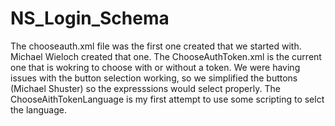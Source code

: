 # NS_Login_Schema
The chooseauth.xml file was the first one created that we started with. Michael Wieloch created that one.
The ChooseAuthToken.xml is the current one that is wokring to choose with or without a token. We were having issues with the button selection working, so we simplified the buttons (Michael Shuster) so the expresssions would select properly.
The ChooseAithTokenLanguage is my first attempt to use some scripting to selct the language.